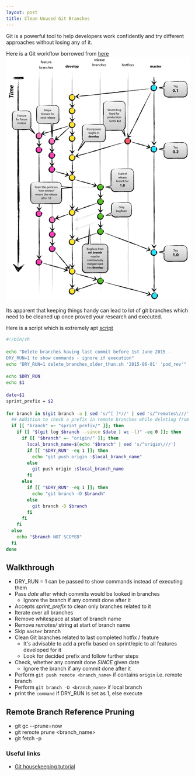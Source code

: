 ```yaml
---
layout: post
title: Clean Unused Git Branches 
---
```


Git is a powerful tool to help developers work confidently and try
different approaches without losing any of it.

Here is a Git workflow borrowed from [here](http://nvie.com/posts/a-successful-git-branching-model/)
<img src="/images/git-model.png" alt='Git Workflow'>

Its apparent that keeping things handy can lead to lot of git branches
which need to be cleaned up once proved your research and executed.

Here is a script which is extremely apt [script](https://gist.github.com/antonio/4586456)

```bash
#!/bin/sh

echo "Delete branches having last commit before 1st June 2015 -
DRY_RUN=1 to show commands - ignore if execution"
echo "DRY_RUN=1 delete_branches_older_than.sh '2015-06-01' 'pod_rev'"

echo $DRY_RUN
echo $1

date=$1
sprint_prefix = $2

for branch in $(git branch -a | sed 's/^[ ]*//' | sed 's/^remotes\///' | grep -v 'master$'); do
  ## Addition to check a prefix in remote branches while deleting from remote
  if [[ "branch" =~ "sprint_prefix/" ]]; then
    if [[ "$(git log $branch --since $date | wc -l)" -eq 0 ]]; then
      if [[ "$branch" =~ "origin/" ]]; then
        local_branch_name=$(echo "$branch" | sed 's/^origin\///')
        if [[ "$DRY_RUN" -eq 1 ]]; then
          echo "git push origin :$local_branch_name"
        else
          git push origin :$local_branch_name
        fi
      else
        if [[ "$DRY_RUN" -eq 1 ]]; then
          echo "git branch -D $branch"
        else
          git branch -D $branch
        fi
      fi
    fi
  else
    echo "$branch NOT SCOPED"
  fi
done
```

## Walkthrough

- DRY_RUN = 1 can be passed to show commands instead of executing them
- Pass *date* after which commits would be looked in branches
  - Ignore the branch if any commit done after it
- Accepts *sprint_prefix* to clean only branches related to it 
- Iterate over all branches
- Remove whitespace at start of branch name
- Remove *remotes/* string at start of branch name
- Skip `master` branch
- Clean Git branches related to last completed hotfix / feature
  - It's advisable to add a prefix based on sprint/epic to all features
    developed for it
  - Look for decided prefix and follow further steps
- Check, whether any commit done *SINCE* given date
  - Ignore the branch if any commit done after it
- Perform `git push remote <branch_name>` if contains `origin` i.e. remote branch
- Perform `git branch -D <branch_name>` if local branch
- print the `command` if DRY_RUN is set as 1, else execute


## Remote Branch Reference Pruning
- git gc --prune=now
- git remote prune <branch_name>
- git fetch -p


### Useful links

- [Git housekeeping
  tutorial](http://railsware.com/blog/2014/08/11/git-housekeeping-tutorial-clean-up-outdated-branches-in-local-and-remote-repositories/)
